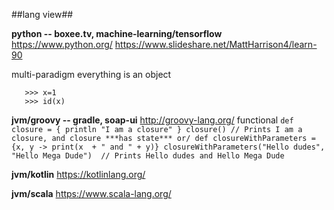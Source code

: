 
##lang view##  


**python -- boxee.tv, machine-learning/tensorflow**  
 https://www.python.org/ 
 https://www.slideshare.net/MattHarrison4/learn-90 

 multi-paradigm 
 everything is an object  
~~~~
   >>> x=1 
   >>> id(x)
~~~~
   
**jvm/groovy -- gradle, soap-ui** 
 http://groovy-lang.org/ 
 functional 
   `def closure = { println "I am a closure" }
   closure() // Prints I am a closure, and closure ***has state***
   or/
   def closureWithParameters = {x, y -> print(x  + " and " + y)}
   closureWithParameters("Hello dudes", "Hello Mega Dude")  // Prints Hello dudes and Hello Mega Dude`

**jvm/kotlin** 
 https://kotlinlang.org/ 

**jvm/scala** 
 https://www.scala-lang.org/ 
 
